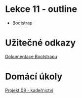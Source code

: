 # Lekce 11 - outline

- Bootstrap

# Užitečné odkazy

[Dokumentace Bootstrapu](https://getbootstrap.com/docs/5.2/getting-started/introduction/)

# Domácí úkoly

[Projekt 08 - kadeřnictví](https://github.com/HTML-CSS-1-podklady/Projekt-08-kadernictvi)
